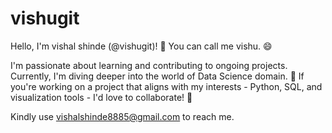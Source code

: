# vishugit
Hello, I'm vishal shinde (@vishugit)! 👋 You can call me vishu. 😄

I'm passionate about learning and contributing to ongoing projects. Currently, I'm diving deeper into the world of Data Science domain. 🌱 If you're working on a project that aligns with my interests - Python, SQL, and visualization tools - I'd love to collaborate! 💞️

Kindly use vishalshinde8885@gmail.com to reach me.
